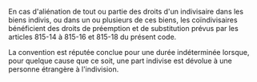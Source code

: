 En cas d'aliénation de tout ou partie des droits d'un indivisaire dans les biens indivis, ou dans un ou plusieurs de ces biens, les coïndivisaires bénéficient des droits de préemption et de substitution prévus par les articles 815-14 à 815-16 et 815-18 du présent code.

La convention est réputée conclue pour une durée indéterminée lorsque, pour quelque cause que ce soit, une part indivise est dévolue à une personne étrangère à l'indivision.
